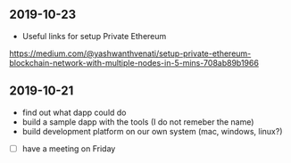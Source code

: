## 2019-10-23

- Useful links for setup Private Ethereum 

https://medium.com/@yashwanthvenati/setup-private-ethereum-blockchain-network-with-multiple-nodes-in-5-mins-708ab89b1966

## 2019-10-21

- find out what dapp could do
- build a sample dapp with the tools (I do not remeber the name)
- build development platform on our own system (mac, windows, linux?)

- [ ] have a meeting on Friday
